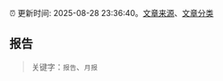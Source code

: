 :alarm_clock: 更新时间: 2025-08-28 23:36:40。[文章来源](/README.md)、[文章分类](/TAGS.md)

## 报告


> 关键字：`报告`、`月报`



